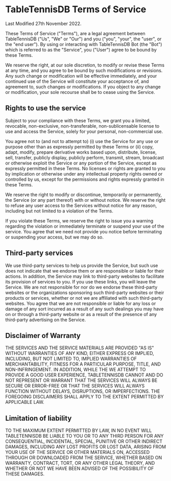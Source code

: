 # TableTennisDB Terms of Service

Last Modified 27th November 2022.

These Terms of Service ("Terms"), are a legal agreement between TableTennisDB ("Us", "We" or "Our") and you ("you", "your", the "user", or the "end user"). By using or interacting with TableTennisDB Bot (the "Bot") which is referred to as the "Service", you ("User") agree to be bound by these Terms.

We reserve the right, at our sole discretion, to modify or revise these Terms at any time, and you agree to be bound by such modifications or revisions. Any such change or modification will be effective immediately, and your continued use of the Service will constitute your acceptance of, and agreement to, such changes or modifications. If you object to any change or modification, your sole recourse shall be to cease using the Service.


## Rights to use the service

Subject to your compliance with these Terms, we grant you a limited, revocable, non-exclusive, non-transferable, non-sublicensable license to use and access the Service, solely for your personal, non-commercial use.

You agree not to (and not to attempt to) (i) use the Service for any use or purpose other than as expressly permitted by these Terms or (ii) copy, adapt, modify, prepare derivative works based upon, distribute, license, sell, transfer, publicly display, publicly perform, transmit, stream, broadcast or otherwise exploit the Service or any portion of the Service, except as expressly permitted in these Terms. No licenses or rights are granted to you by implication or otherwise under any intellectual property rights owned or controlled by us, except for the permissions and rights expressly granted in these Terms.

We reserve the right to modify or discontinue, temporarily or permanently, the Service (or any part thereof) with or without notice. We reserve the right to refuse any user access to the Services without notice for any reason, including but not limited to a violation of the Terms.

If you violate these Terms, we reserve the right to issue you a warning regarding the violation or immediately terminate or suspend your use of the service. You agree that we need not provide you notice before terminating or suspending your access, but we may do so.


## Third-party services

We use third-party services to help us provide the Service, but such use does not indicate that we endorse them or are responsible or liable for their actions. In addition, the Service may link to third-party websites to facilitate its provision of services to you. If you use these links, you will leave the Service. We are not responsible for nor do we endorse these third-party websites or the organizations sponsoring such third-party websites or their products or services, whether or not we are affiliated with such third-party websites. You agree that we are not responsible or liable for any loss or damage of any sort incurred as a result of any such dealings you may have on or through a third-party website or as a result of the presence of any third-party advertising on the Service.


## Disclaimer of Warranty

THE SERVICES AND THE SERVICE MATERIALS ARE PROVIDED "AS IS" WITHOUT WARRANTIES OF ANY KIND, EITHER EXPRESS OR IMPLIED, INCLUDING, BUT NOT LIMITED TO, IMPLIED WARRANTIES OF MERCHANTABILITY, FITNESS FOR A PARTICULAR PURPOSE, TITLE, AND NON-INFRINGEMENT. IN ADDITION, WHILE THE WE ATTEMPT TO PROVIDE A GOOD USER EXPERIENCE, TABLETENNISDB CANNOT AND DO NOT REPRESENT OR WARRANT THAT THE SERVICES WILL ALWAYS BE SECURE OR ERROR-FREE OR THAT THE SERVICES WILL ALWAYS FUNCTION WITHOUT DELAYS, DISRUPTIONS, OR IMPERFECTIONS. THE FOREGOING DISCLAIMERS SHALL APPLY TO THE EXTENT PERMITTED BY APPLICABLE LAW.


## Limitation of liability

TO THE MAXIMUM EXTENT PERMITTED BY LAW, IN NO EVENT WILL TABLETENNISDB BE LIABLE TO YOU OR TO ANY THIRD PERSON FOR ANY CONSEQUENTIAL, INCIDENTAL, SPECIAL, PUNITIVE OR OTHER INDIRECT DAMAGES, INCLUDING ANY LOST PROFITS OR LOST DATA, ARISING FROM YOUR USE OF THE SERVICE OR OTHER MATERIALS ON, ACCESSED THROUGH OR DOWNLOADED FROM THE SERVICE, WHETHER BASED ON WARRANTY, CONTRACT, TORT, OR ANY OTHER LEGAL THEORY, AND WHETHER OR NOT WE HAVE BEEN ADVISED OF THE POSSIBILITY OF THESE DAMAGES. 